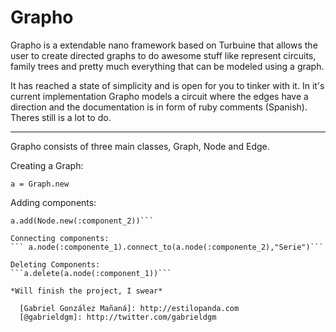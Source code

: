 Grapho
======
Grapho is a extendable nano framework based on Turbuine that allows the user to create directed graphs to do awesome stuff like represent circuits, family trees and pretty much everything that can be modeled using a graph. 

It has reached a state of simplicity and is open for you to tinker with it. In it's current implementation Grapho models a circuit where the edges have a direction and the documentation is in form of ruby comments (Spanish).
Theres still is a lot to do.

--------------

Grapho consists of three main classes, Graph, Node and Edge.


Creating a Graph:

```a = Graph.new```

Adding components:

```a.add(Node.new(:component_1))
a.add(Node.new(:component_2))```

Connecting components:
``` a.node(:componente_1).connect_to(a.node(:componente_2),"Serie")```

Deleting Components:
```a.delete(a.node(:component_1))```

*Will finish the project, I swear*

  [Gabriel González Mañaná]: http://estilopanda.com
  [@gabrieldgm]: http://twitter.com/gabrieldgm  
